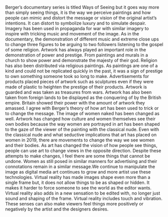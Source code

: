 Berger’s documentary series is titled Ways of Seeing but it goes way more than simply seeing things, it is the way we perceive paintings and how people can mimic and distort the message or vision of the original artist’s intentions. It can distort to symbolize luxury and to simulate despair. Imagery has been used in propaganda for war with similar imagery to inspire with tricking music and movement of the image. As in the documentary, the demonstration of different music and extreme close ups to change three figures to be arguing to two followers listening to the gospel of some religion. Artwork has always played an important role in the demonstration of power and prestige. From paintings and murals in a church to show power and demonstrate the majesty of their god. Religion has also been distributed via religious paintings. As paintings are one of a kind and could not be replicated quickly in the past, it was a sign of prestige to own something someone took so long to make. Advertisements for products placed pieces of artwork such as sculptures even if they were made of plastic to heighten the prestige of their products. Artwork is guarded and was taken as treasures from wars. Artwork has also been taken from foreign lands to be displayed as the conquering of by the British empire. Britain showed their power with the amount of artwork they amassed. I agree with Berger’s theory of how art has been used to trick or to change the message. The image of women naked has been changed as well. Artwork has changed how culture and women themselves see their own bodies because the way women are portrayed in art has been shaped to the gaze of the viewer of the painting with the classical nude. Even with the classical nude and what seductive implications that art has placed on women in 2019, there are movements to change the way we see women and their bodies. As art has changed the vision of how people see things, people can use art to change views in the opposite direction. Despite these attempts to make changes, I feel there are some things that cannot be undone. Women as still posed in similar manners for advertising and their connotations remain in a similar message.We continue to manipulate the image as digital media art continues to grow and more artist use these technologies. Virtual reality has made images shape even more than a single frame but, it does not allow things to be as shaped or hidden. It makes it harder to force someone to see the world as the editor wants. Virtual reality also adds in a new sensation to be edited with, no longer just sound and shaping of the frame. Virtual reality includes touch and vibration. These senses can also make viewers feel things more positively or negatively by the artist and the designers desires.

